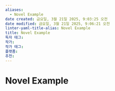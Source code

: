 ```yaml
---
aliases:
  - Novel Example
date created: 금요일, 3월 21일 2025, 9:03:25 오전
date modified: 금요일, 3월 21일 2025, 9:06:21 오전
linter-yaml-title-alias: Novel Example
title: Novel Example
독자 태그: 
작가: 
작가 태그: 
플랫폼: 
추천:
---
```


# Novel Example
